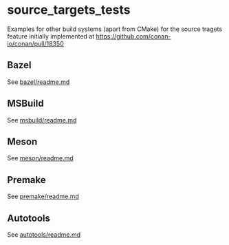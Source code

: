 # source_targets_tests

Examples for other build systems (apart from CMake) for the source tragets feature initially implemented at https://github.com/conan-io/conan/pull/18350

## Bazel

See [bazel/readme.md](bazel/readme.md)

## MSBuild

See [msbuild/readme.md](msbuild/readme.md)


## Meson

See [meson/readme.md](meson/readme.md)

## Premake

See [premake/readme.md](premake/readme.md)

## Autotools

See [autotools/readme.md](autotools/readme.md)
